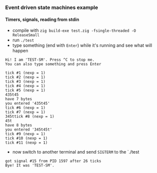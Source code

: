 ### Event driven state machines example
#### Timers, signals, reading from stdin

* compile with `zig build-exe test.zig -fsingle-threaded -O ReleaseSmall`
* run `./test`
* type something (end with `Enter`) while it's running and see what will happen

```
Hi! I am 'TEST-SM'. Press ^C to stop me.
You can also type something and press Enter

tick #1 (nexp = 1)
tick #2 (nexp = 1)
tick #3 (nexp = 1)
tick #4 (nexp = 1)
tick #5 (nexp = 1)
435t45
have 7 bytes
you entered '435t45'
tick #6 (nexp = 1)
tick #7 (nexp = 1)
345ttick #8 (nexp = 1)
45t
have 8 bytes
you entered '345t45t'
tick #9 (nexp = 1)
tick #10 (nexp = 1)
tick #11 (nexp = 1)
```

* now switch to another terminal and send `SIGTERM` to the `./test

```
got signal #15 from PID 1597 after 26 ticks
Bye! It was 'TEST-SM'.
```
